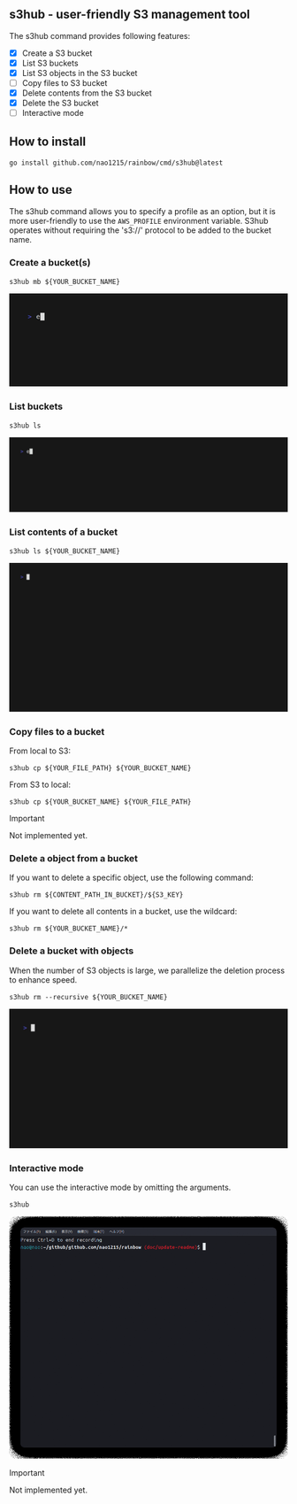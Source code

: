 ## s3hub - user-friendly S3 management tool
The s3hub command provides following features:
- [x] Create a S3 bucket
- [x] List S3 buckets
- [x] List S3 objects in the S3 bucket
- [ ] Copy files to S3 bucket
- [x] Delete contents from the S3 bucket
- [x] Delete the S3 bucket
- [ ] Interactive mode
  
## How to install
```shell
go install github.com/nao1215/rainbow/cmd/s3hub@latest
```

## How to use
The s3hub command allows you to specify a profile as an option, but it is more user-friendly to use the `AWS_PROFILE` environment variable. S3hub operates without requiring the 's3://' protocol to be added to the bucket name.

### Create a bucket(s)

```shell
s3hub mb ${YOUR_BUCKET_NAME}
```

![create_bucket](../img/s3hub-mb.gif)


### List buckets
```shell
s3hub ls
```

![ls_bucket](../img/s3hub-ls.gif)

### List contents of a bucket
```shell
s3hub ls ${YOUR_BUCKET_NAME}
```

![ls_bucket_objects](../img/s3hub-ls-objects.gif)


### Copy files to a bucket
From local to S3:
```shell
s3hub cp ${YOUR_FILE_PATH} ${YOUR_BUCKET_NAME}
```

From S3 to local:
```shell
s3hub cp ${YOUR_BUCKET_NAME} ${YOUR_FILE_PATH}
```

> [!IMPORTANT]  
> Not implemented yet.

### Delete a object from a bucket
If you want to delete a specific object, use the following command:
```shell
s3hub rm ${CONTENT_PATH_IN_BUCKET}/${S3_KEY}
```

If you want to delete all contents in a bucket, use the wildcard:
```shell
s3hub rm ${YOUR_BUCKET_NAME}/*
```

### Delete a bucket with objects
When the number of S3 objects is large, we parallelize the deletion process to enhance speed.
```shell
s3hub rm --recursive ${YOUR_BUCKET_NAME}
```

![delete_bucket](../img/s3hub-rm-all.gif)


### Interactive mode
You can use the interactive mode by omitting the arguments.
```shell
s3hub
```

![interactive_mode](../img/s3hub-interactive.gif)

> [!IMPORTANT]  
> Not implemented yet.